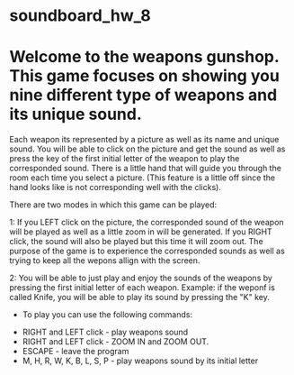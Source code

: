 # soundboard_hw_8

# Welcome to the weapons gunshop. This game focuses on showing you nine different type of weapons and its unique sound.

Each weapon its represented by a picture as well as its name and unique sound.
You will be able to click on the picture and get the sound as well as press the key of the first initial letter of the weapon to play the corresponded sound. 
There is a little hand that will guide you through the room each time you select a picture. (This feature is a little off since the hand looks like is not corresponding well with the clicks).

There are two modes in which this game can be played:

1: If you LEFT click on the picture, the corresponded sound of the weapon will be played as well as a little zoom in will be generated. If you RIGHT click, the sound will also be played but this time it will zoom out. 
The purpose of the game is to experience the corresponded sounds as well as trying to keep all the wepons allign with the screen.

2: You will be able to just play and enjoy the sounds of the weapons by pressing the first initial letter of each weapon. 
Example: if the weponf is called Knife, you will be able to play its sound by pressing the "K" key. 

- To play you can use the following commands:

 * RIGHT and LEFT click - play weapons sound 
 * RIGHT and LEFT click - ZOOM IN and ZOOM OUT.
 * ESCAPE - leave the program
 * M, H, R, W, K, B, L, S, P - play weapons sound by its initial letter
 

